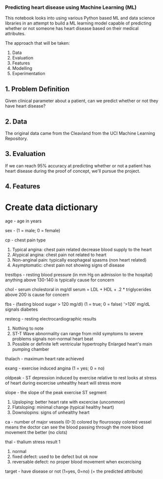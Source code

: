 ### Predicting heart disease using Machine Learning (ML)
This notebook looks into using various Python based ML and data science libraries in an attempt to build a ML learning model capable of predicting whether or not someone has heart disease based on their medical attributes.

The approach that will be taken:

  1. Data
  2. Evaluation
  3. Features
  4. Modelling
  5. Experimentation
  
## 1. Problem Definition

Given clinical parameter about a patient, can we predict whether or not they have heart disease?

## 2. Data

The original data came from the Cleavland from the UCI Machine Learning Repository.

## 3. Evaluation

If we can reach 95% accuracy at predicting whether or not a patient has heart disease during the proof of concept, we'll pursue the project.

## 4. Features

# Create data dictionary

age - age in years

sex - (1 = male; 0 = female)

cp - chest pain type

  1. Typical angina: chest pain related decrease blood supply to the heart
  2. Atypical angina: chest pain not related to heart
  3. Non-anginal pain: typically esophageal spasms (non heart related)
  4. Asymptomatic: chest pain not showing signs of disease
  
trestbps - resting blood pressure (in mm Hg on admission to the hospital) anything above 130-140 is typically cause for concern

chol - serum cholestoral in mg/dl serum = LDL + HDL + .2 * triglycerides above 200 is cause for concern

fbs - (fasting blood sugar > 120 mg/dl) (1 = true; 0 = false) '>126' mg/dL signals diabetes

restecg - resting electrocardiographic results

  1. Nothing to note
  2. ST-T Wave abnormality can range from mild symptoms to severe problems signals non-normal heart beat
  3. Possible or definite left ventricular hypertrophy Enlarged heart's main pumping chamber
  
thalach - maximum heart rate achieved

exang - exercise induced angina (1 = yes; 0 = no)

oldpeak - ST depression induced by exercise relative to rest looks at stress of heart during excercise unhealthy heart will stress more

slope - the slope of the peak exercise ST segment

  1. Upsloping: better heart rate with excercise (uncommon)
  2. Flatsloping: minimal change (typical healthy heart)
  3. Downslopins: signs of unhealthy heart
  
ca - number of major vessels (0-3) colored by flourosopy colored vessel means the doctor can see the blood passing through the more blood movement the better (no clots)

thal - thalium stress result 1

  1. normal
  2. fixed defect: used to be defect but ok now
  3. reversable defect: no proper blood movement when excercising
  
target - have disease or not (1=yes, 0=no) (= the predicted attribute)
